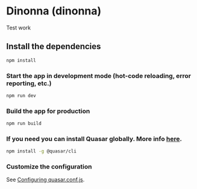 # Dinonna (dinonna)

Test work

## Install the dependencies
```bash
npm install
```

### Start the app in development mode (hot-code reloading, error reporting, etc.)
```bash
npm run dev
```


### Build the app for production
```bash
npm run build
```


### If you need you can install Quasar globally. More info [here](https://quasar.dev/quasar-cli/installation).
```bash
npm install -g @quasar/cli
```

### Customize the configuration
See [Configuring quasar.conf.js](https://quasar.dev/quasar-cli/quasar-conf-js).
